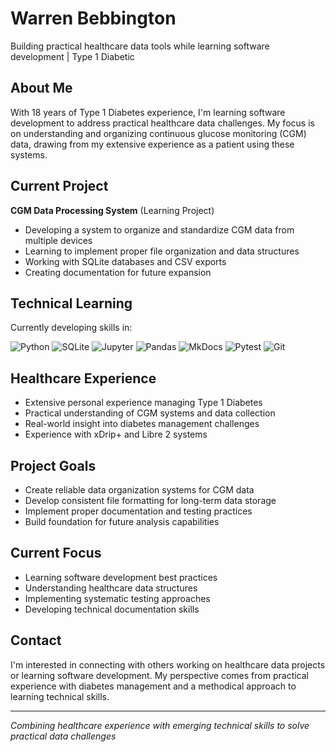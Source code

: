 # Warren Bebbington
Building practical healthcare data tools while learning software development | Type 1 Diabetic

## About Me
With 18 years of Type 1 Diabetes experience, I'm learning software development to address practical healthcare data challenges. My focus is on understanding and organizing continuous glucose monitoring (CGM) data, drawing from my extensive experience as a patient using these systems.

## Current Project
**CGM Data Processing System** (Learning Project)
- Developing a system to organize and standardize CGM data from multiple devices
- Learning to implement proper file organization and data structures
- Working with SQLite databases and CSV exports
- Creating documentation for future expansion

## Technical Learning
Currently developing skills in:

![Python](https://img.shields.io/badge/Python-Learning-blue)
![SQLite](https://img.shields.io/badge/SQLite-Learning-orange)
![Jupyter](https://img.shields.io/badge/Jupyter_Notebooks-Actively_Using-orange)
![Pandas](https://img.shields.io/badge/Pandas-Learning_&_Using-lightblue)
![MkDocs](https://img.shields.io/badge/MkDocs-Learning-green)
![Pytest](https://img.shields.io/badge/Pytest-Beginning-red)
![Git](https://img.shields.io/badge/Git-Learning-lightgrey)

## Healthcare Experience
- Extensive personal experience managing Type 1 Diabetes
- Practical understanding of CGM systems and data collection
- Real-world insight into diabetes management challenges
- Experience with xDrip+ and Libre 2 systems

## Project Goals
- Create reliable data organization systems for CGM data
- Develop consistent file formatting for long-term data storage
- Implement proper documentation and testing practices
- Build foundation for future analysis capabilities

## Current Focus
- Learning software development best practices
- Understanding healthcare data structures
- Implementing systematic testing approaches
- Developing technical documentation skills

## Contact
I'm interested in connecting with others working on healthcare data projects or learning software development. My perspective comes from practical experience with diabetes management and a methodical approach to learning technical skills.

---
*Combining healthcare experience with emerging technical skills to solve practical data challenges*
